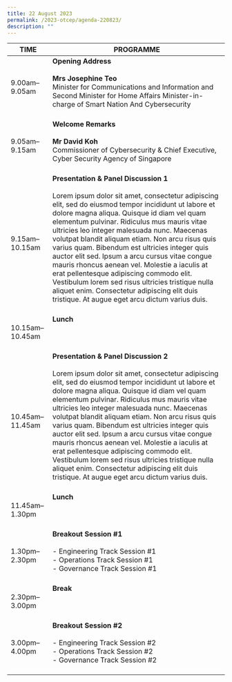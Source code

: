 ```yaml
---
title: 22 August 2023
permalink: /2023-otcep/agenda-220823/
description: ""
---
```

| **TIME**              | **PROGRAMME**                                                                                                                                                                         |
|-------------------|-----------------------------------------------------------------------------------------------------------------------------------------------------------------------------------|
| 9.00am–9.05am   | **Opening Address**   <br><br>**Mrs Josephine Teo** <br>Minister for Communications and Information and Second Minister for Home Affairs Minister-in-charge of Smart Nation And Cybersecurity<br><br> |
| 9.05am–9.15am   | **Welcome Remarks**  <br><br>**Mr David Koh** <br>Commissioner of Cybersecurity &amp; Chief Executive, Cyber Security Agency of Singapore<br><br>                                                             |
| 9.15am–10.15am  | **Presentation &amp; Panel Discussion 1**  <br><br>Lorem ipsum dolor sit amet, consectetur adipiscing elit, sed do eiusmod tempor incididunt ut labore et dolore magna aliqua. Quisque id diam vel quam elementum pulvinar. Ridiculus mus mauris vitae ultricies leo integer malesuada nunc. Maecenas volutpat blandit aliquam etiam. Non arcu risus quis varius quam. Bibendum est ultricies integer quis auctor elit sed. Ipsum a arcu cursus vitae congue mauris rhoncus aenean vel. Molestie a iaculis at erat pellentesque adipiscing commodo elit. Vestibulum lorem sed risus ultricies tristique nulla aliquet enim. Consectetur adipiscing elit duis tristique. At augue eget arcu dictum varius duis.<br><br>                                                                                                                                           |
| 10.15am–10.45am | **Lunch**<br><br> <br><br>                                                                                                                                                                        |
| 10.45am–11.45am | **Presentation &amp; Panel Discussion 2**   <br><br>Lorem ipsum dolor sit amet, consectetur adipiscing elit, sed do eiusmod tempor incididunt ut labore et dolore magna aliqua. Quisque id diam vel quam elementum pulvinar. Ridiculus mus mauris vitae ultricies leo integer malesuada nunc. Maecenas volutpat blandit aliquam etiam. Non arcu risus quis varius quam. Bibendum est ultricies integer quis auctor elit sed. Ipsum a arcu cursus vitae congue mauris rhoncus aenean vel. Molestie a iaculis at erat pellentesque adipiscing commodo elit. Vestibulum lorem sed risus ultricies tristique nulla aliquet enim. Consectetur adipiscing elit duis tristique. At augue eget arcu dictum varius duis.<br><br>                                                                                                                                          |
| 11.45am–1.30pm  | **Lunch** <br><br><br>  <br>                                                                                                                                                                      |
| 1.30pm–2.30pm   | **Breakout Session #1** <br><br> - Engineering Track  Session #1   <br>- Operations Track Session #1 <br>- Governance Track Session #1<br><br>                                                                 |
| 2.30pm–3.00pm   | **Break**  <br><br><br><br>                                                                                                                                                                       |
| 3.00pm–4.00pm   | **Breakout Session #2**  <br><br> - Engineering Track  Session #2   <br>- Operations Track Session #2<br>- Governance Track Session #2<br><br>                                        |